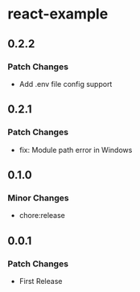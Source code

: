 # react-example

## 0.2.2

### Patch Changes

- Add .env file config support

## 0.2.1

### Patch Changes

- fix: Module path error in Windows

## 0.1.0

### Minor Changes

- chore:release

## 0.0.1

### Patch Changes

- First Release
